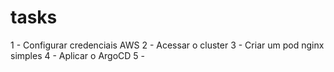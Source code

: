 # tasks

1 - Configurar credenciais AWS
2 - Acessar o cluster
3 - Criar um pod nginx simples
4 - Aplicar o ArgoCD
5 - 